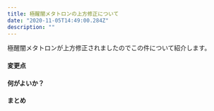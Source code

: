 ```yaml
---
title: 極醒闇メタトロンの上方修正について
date: "2020-11-05T14:49:00.284Z"
description: ""
---
```


極醒闇メタトロンが上方修正されましたのでこの件について紹介します。

#### 変更点

#### 何がよいか？

#### まとめ